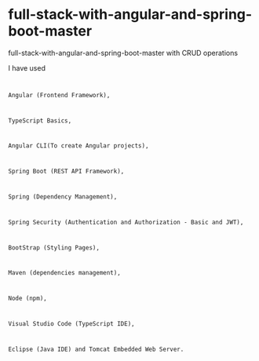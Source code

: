# full-stack-with-angular-and-spring-boot-master
full-stack-with-angular-and-spring-boot-master with CRUD operations


I have used
<code>
<p>Angular (Frontend Framework), </p>
<p>TypeScript Basics, </p>
<p>Angular CLI(To create Angular projects),  </p>
<p>Spring Boot (REST API Framework), </p> 
<p>Spring (Dependency Management), </p>
<p>Spring Security (Authentication and Authorization - Basic and JWT),</p>
<p>BootStrap (Styling Pages),  </p>
<p>Maven (dependencies management), </p>
<p>Node (npm), </p>
<p>Visual Studio Code (TypeScript IDE),</p>
<p>Eclipse (Java IDE) and Tomcat Embedded Web Server.</p>

</code>

